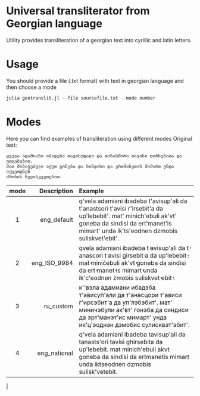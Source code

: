 # Universal transliterator from Georgian language
Utility provides transliteration of a georgian text into cyrillic and latin letters.

# Usage
You should provide a file (.txt format) with text in georgian language and then choose a mode
```julia
julia geotranslit.jl --file sourcefile.txt --mode number
```

# Modes
Here you can find examples of transliteration using different modes
Original text:
```
ყველა ადამიანი იბადება თავისუფალი და თანასწორი თავისი ღირსებითა და უფლებებით.
მათ მინიჭებული აქვთ გონება და სინდისი და ერთმანეთის მიმართ უნდა იქცეოდნენ 
ძმობის სულისკვეთებით.
```
|    mode    |   Description     |   Example                    |
|:----------:|------------------:|:-----------------------------|
|      1     | eng_default       | q'vela adamiani ibadeba t'avisup'ali da t'anastsori t'avisi r'irsebit'a da up'lebebit'. mat' minich'ebuli ak'vt' goneba da sindisi da ert'manet'is mimart' unda ik'ts'eodnen dzmobis suliskvet'ebit'.     |
|      2     | eng_ISO_9984      | qvela adamiani ibadeba t̕ avisup'ali da t̕ anascori t̕ avisi ġirsebit̕ a da up'lebebit̕ . mat̕  miničebuli ak'vt̕  goneba da sindisi da ert̕ manet̕ is mimart̕  unda ik'c'eodnen żmobis suliskvet̕ ebit̕ .  |
|      3     | ru_custom         | к''вэла адамиани ибадэба т'ависуп'али да т'анасцори т'ависи г'ирсэбит'а да уп'лэбэбит'. мат' миничэбули ак'вт' гонэба да синдиси да эрт'манэт'ис мимарт' унда ик'ц'эоднэн дзмобис сулисквэт'эбит'.   |
|      4     | eng_national      | q'vela adamiani ibadeba tavisup'ali da tanasts'ori tavisi ghirsebita da up'lebebit. mat minich'ebuli akvt goneba da sindisi da ertmanetis mimart unda iktseodnen dzmobis sulisk'vetebit.
 |
